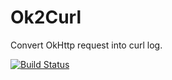 # Ok2Curl
Convert OkHttp request into curl log.

[![Build Status](https://travis-ci.org/mrmike/Ok2Curl.svg)](https://travis-ci.org/mrmike/Ok2Curl)
